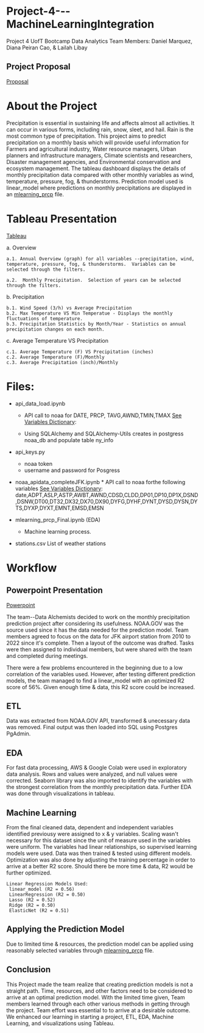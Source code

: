 # Project-4---MachineLearningIntegration
Project 4 UofT Bootcamp Data Analytics
Team Members: Daniel Marquez, Diana Peiran Cao, & Lailah Libay

## Project Proposal

[Proposal](/project_4_Proposal_V2.pdf)


     
# About the Project
  Precipitation is essential in sustaining life and affects almost all activities. It can occur in various forms, including rain, snow, sleet, and hail. Rain is the most common type of precipitation. 
  This project aims to predict precipitation on a monthly basis which will provide useful information for Farmers and agricultural industry, Water resource managers, Urban planners and infrastructure managers, Climate scientists and researchers, Disaster management agencies, and Environmental conservation and ecosystem management.  The tableau dashboard displays the details of monthly precipitation data compared with other  monthly variables as wind, temperature, pressure, fog, & thunderstorms. Prediction model used is linear_model where predictions on monthly precipitations are displayed in an [mlearning_prcp](mlearning_prcp_Final.ipynb) file.

# Tableau Presentation
[Tableau](https://public.tableau.com/app/profile/peiran.cao/viz/NOAAWeather-JFK/Story1)

a. Overview

    a.1. Annual Overview (graph) for all variables --precipitation, wind, temperature, pressure, fog, & thunderstorms.  Variables can be selected through the filters.

    a.2.  Monthly Precipitation.  Selection of years can be selected through the filters.

b. Precipitation

    b.1. Wind Speed (3/h) vs Average Precipitation
    b.2. Max Temperature VS Min Temperatue - Displays the monthly fluctuations of temperature.
    b.3. Precipitation Statistics by Month/Year - Statistics on annual precipitation changes on each month. 

c. Average Temperature VS Precipitation
    
    c.1. Average Temperature (F) VS Precipitation (inches)
    c.2. Average Temperature (F)/Monthly
    c.3. Average Precipitation (inch)/Monthly


# Files:

* api_data_load.ipynb 

    * API call to noaa for DATE, PRCP, TAVG,AWND,TMIN,TMAX [See Variables Dictionary](/Resouces/GSOM_documentation.pdf):

    * Using SQLAlchemy and SQLAlchemy-Utils creates in postgress noaa_db and populate table ny_info 
* api_keys.py
    * noaa token
    * username and password for Posgress
     
* noaa_apidata_completeJFK.ipynb
        * API call to noaa forthe following variables [See Variables Dictionary](/Resouces/GSOM_documentation.pdf): date,ADPT,ASLP,ASTP,AWBT,AWND,CDSD,CLDD,DP01,DP10,DP1X,DSND,DSNW,DT00,DT32,DX32,DX70,DX90,DYFG,DYHF,DYNT,DYSD,DYSN,DYTS,DYXP,DYXT,EMNT,EMSD,EMSN
* mlearning_prcp_Final.ipynb (EDA)
    * Machine learning process.

* stations.csv
    List of weather stations


# Workflow

## Powerpoint Presentation
[Powerpoint](Presentation_Precipitation_Prediction.pdf)

The team--Data Alchemists decided to work on the monthly precipitation prediction project after considering its usefulness.  NOAA.GOV was the source used since it has the data needed for the prediction model.  Team members agreed to focus on  the data for JFK airport station from 2010 to 2022 since it's complete. Then a layout of the outcome was drafted. Tasks were then assigned to individual members, but were shared with the team and completed during meetings.

There were a few problems encountered in the beginning due to a low correlation of the variables used. However, after testing different prediction models, the team managed to find a linear_model with an optimized R2 score of 56%.  Given enough time & data, this R2 score could be increased.

 

## ETL
Data was extracted from NOAA.GOV API, transformed & unecessary data was removed.  Final output was then loaded into SQL using Postgres PgAdmin.

## EDA
For fast data processing, AWS & Google Colab were used in exploratory data analysis.  Rows and values were analyzed, and null values were corrected.  Seaborn library was also imported to identify the variables with the strongest correlation from the monthly precipitation data.  Further EDA was done through visualizations in tableau.

## Machine Learning
From the final cleaned data, dependent and independent variables identified previousy were assigned to x & y variables. Scaling wasn't necessary for this dataset since the unit of measure used in the variables were uniform.  The variables had linear relationships, so supervised learning models were used. Data was then trained & tested using different models.  Optimization was also done by adjusting the training percentage in order to arrive at a better R2 score.  Should there be more time & data, R2 would be further optimized.

    Linear Regression Models Used:
     linear_model (R2 = 0.56)
     LinearRegression (R2 = 0.50)
     Lasso (R2 = 0.52)
     Ridge (R2 = 0.50)
     ElasticNet (R2 = 0.51)

## Applying the Prediction Model
Due to limited time & resources, the prediction model can be applied using reasonably selected variables through [mlearning_prcp](mlearning_prcp_Final.ipynb) file.


## Conclusion

This Project made the team realize that creating prediction models is not a straight path.  Time, resources, and other factors need to be considered to arrive at an optimal prediction model.  With the limited time given, Team members learned through each other various methods in getting through the project.  Team effort was essential to to arrive at a desirable outcome.  We enhanced our learning in starting a project, ETL, EDA, Machine Learning, and visualizations using Tableau. 







 
